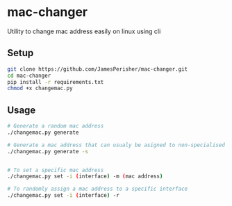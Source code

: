 # mac-changer
Utility to change mac address easily on linux using cli


## Setup

```bash
git clone https://github.com/JamesPerisher/mac-changer.git
cd mac-changer
pip install -r requirements.txt
chmod +x changemac.py
```

## Usage

```bash
# Generate a random mac address
./changemac.py generate

# Generate a mac address that can usualy be asigned to non-specialised network cards
./changemac.py generate -s


# To set a specific mac address
./changemac.py set -i (interface) -m (mac address)

# To randomly assign a mac address to a specific interface
./changemac.py set -i (interface) -r
```
